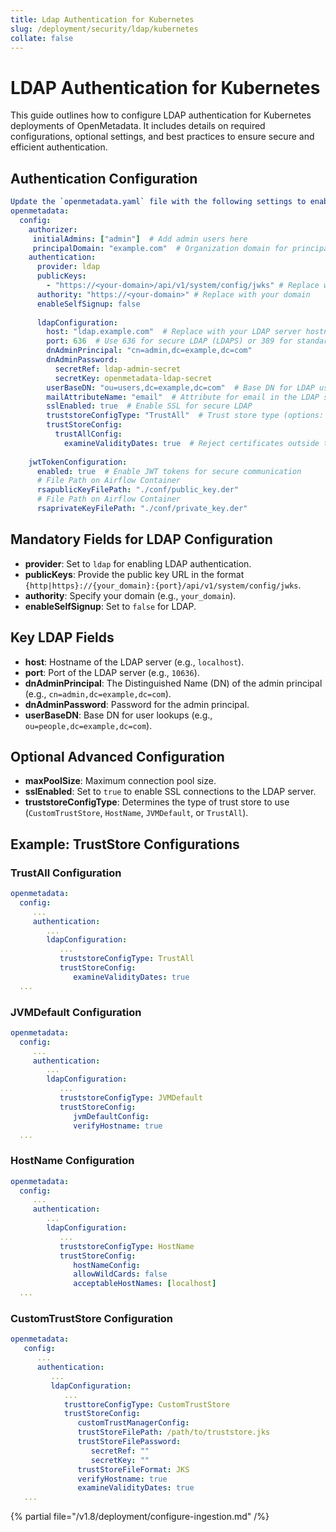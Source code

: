 ```yaml
---
title: Ldap Authentication for Kubernetes
slug: /deployment/security/ldap/kubernetes
collate: false
---
```


# LDAP Authentication for Kubernetes

This guide outlines how to configure LDAP authentication for Kubernetes deployments of OpenMetadata. It includes details on required configurations, optional settings, and best practices to ensure secure and efficient authentication.

## Authentication Configuration

```yaml 
Update the `openmetadata.yaml` file with the following settings to enable LDAP authentication:
openmetadata:
  config:
    authorizer:
     initialAdmins: ["admin"]  # Add admin users here
     principalDomain: "example.com"  # Organization domain for principal matching
    authentication:
      provider: ldap
      publicKeys:
        - "https://<your-domain>/api/v1/system/config/jwks" # Replace with your domain
      authority: "https://<your-domain>" # Replace with your domain
      enableSelfSignup: false
      
      ldapConfiguration:
        host: "ldap.example.com"  # Replace with your LDAP server hostname
        port: 636  # Use 636 for secure LDAP (LDAPS) or 389 for standard LDAP
        dnAdminPrincipal: "cn=admin,dc=example,dc=com"
        dnAdminPassword:
          secretRef: ldap-admin-secret
          secretKey: openmetadata-ldap-secret 
        userBaseDN: "ou=users,dc=example,dc=com"  # Base DN for LDAP users
        mailAttributeName: "email"  # Attribute for email in the LDAP schema
        sslEnabled: true  # Enable SSL for secure LDAP
        truststoreConfigType: "TrustAll"  # Trust store type (options: TrustAll, JVMDefault, HostName, CustomTrustStore)
        trustStoreConfig:
          trustAllConfig:
            examineValidityDates: true  # Reject certificates outside the validity window
 
    jwtTokenConfiguration:
      enabled: true  # Enable JWT tokens for secure communication
      # File Path on Airflow Container
      rsapublicKeyFilePath: "./conf/public_key.der"
      # File Path on Airflow Container
      rsaprivateKeyFilePath: "./conf/private_key.der"
```

## Mandatory Fields for LDAP Configuration
 - **provider**: Set to `ldap` for enabling LDAP authentication.
 - **publicKeys**: Provide the public key URL in the format `{http|https}://{your_domain}:{port}/api/v1/system/config/jwks`.
 - **authority**: Specify your domain (e.g., `your_domain`).
 - **enableSelfSignup**: Set to `false` for LDAP.

 ## Key LDAP Fields

 - **host**: Hostname of the LDAP server (e.g., `localhost`).
 - **port**: Port of the LDAP server (e.g., `10636`).
 - **dnAdminPrincipal**: The Distinguished Name (DN) of the admin principal (e.g., `cn=admin,dc=example,dc=com`).
 - **dnAdminPassword**: Password for the admin principal.
 - **userBaseDN**: Base DN for user lookups (e.g., `ou=people,dc=example,dc=com`).

 ## Optional Advanced Configuration

 - **maxPoolSize**: Maximum connection pool size.
 - **sslEnabled**: Set to `true` to enable SSL connections to the LDAP server.
 - **truststoreConfigType**: Determines the type of trust store to use (`CustomTrustStore`, `HostName`, `JVMDefault`, or `TrustAll`).

 ## Example: TrustStore Configurations

 ### TrustAll Configuration

 ```yaml
openmetadata:
   config:
      ...
      authentication:
         ...
         ldapConfiguration:
            ...
            truststoreConfigType: TrustAll
            trustStoreConfig:
               examineValidityDates: true
   ...
 ```

### JVMDefault Configuration

 ```yaml
 openmetadata:
   config:
      ...
      authentication:
         ...
         ldapConfiguration:
            ...
            truststoreConfigType: JVMDefault
            trustStoreConfig:
               jvmDefaultConfig:
               verifyHostname: true
   ...
 ```

 ### HostName Configuration

 ```yaml
 openmetadata:
   config:
      ...
      authentication:
         ...
         ldapConfiguration:
            ...
            truststoreConfigType: HostName
            trustStoreConfig:
               hostNameConfig:
               allowWildCards: false
               acceptableHostNames: [localhost]
   ...
 ```

### CustomTrustStore Configuration

```yaml
openmetadata:
   config:
      ...
      authentication:
         ...
         ldapConfiguration:
            ...
            trusttoreConfigType: CustomTrustStore
            trustStoreConfig:
               customTrustManagerConfig:
               trustStoreFilePath: /path/to/truststore.jks
               trustStoreFilePassword: 
                  secretRef: ""
                  secretKey: ""
               trustStoreFileFormat: JKS
               verifyHostname: true
               examineValidityDates: true
   ...
 ```

{% partial file="/v1.8/deployment/configure-ingestion.md" /%}
